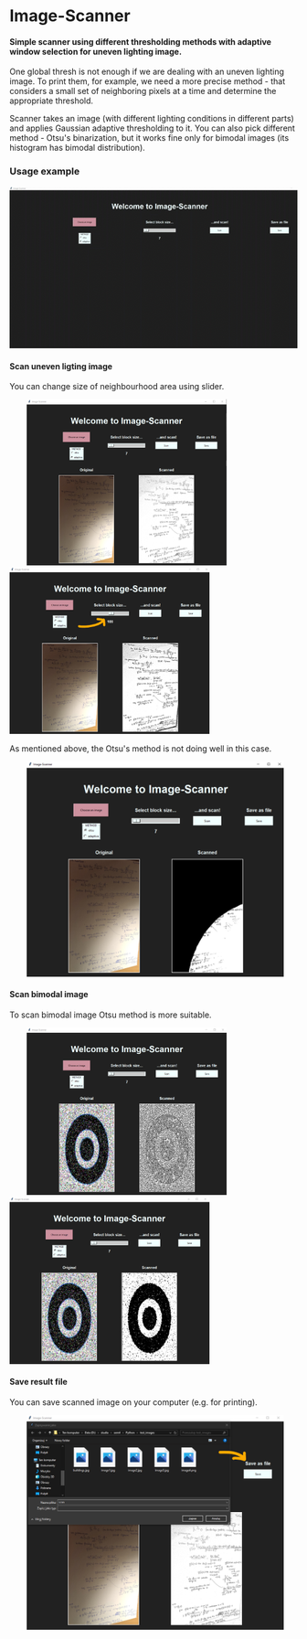 # Image-Scanner
#### Simple scanner using different thresholding methods with adaptive window selection for uneven lighting image.

One global thresh is not enough if we are dealing with an uneven lighting image. To print them, for example, we need 
a more precise method - that considers a small set of neighboring pixels at a time and determine the appropriate threshold. 

Scanner takes an image (with different lighting conditions in different parts) and applies Gaussian adaptive thresholding to it. 
You can also pick different method - Otsu's binarization, but it works fine only for bimodal images (its histogram has 
bimodal distribution).

### Usage example
![](https://github.com/sy1wi4/Image-Scanner/blob/master/utils/usage.gif)

#### Scan uneven ligting image
You can change size of neighbourhood area using slider.

<img src="https://github.com/sy1wi4/Image-Scanner/blob/master/utils/scan_adaptive_7.png" width="350" hspace="30"/> <img src="https://github.com/sy1wi4/Image-Scanner/blob/master/utils/scan_adaptive_109.png" width="350"/>

As mentioned above, the Otsu's method is not doing well in this case.

<img src="https://github.com/sy1wi4/Image-Scanner/blob/master/utils/scan_otsu.png" width="450" hspace="30"/>

#### Scan bimodal image
To scan bimodal image Otsu method is more suitable.

<img src="https://github.com/sy1wi4/Image-Scanner/blob/master/utils/scan_bimodal_adaptive.png" width="350" hspace="30"/> <img src="https://github.com/sy1wi4/Image-Scanner/blob/master/utils/scan_bimodal_otsu.png" width="350"/>

#### Save result file
You can save scanned image on your computer (e.g. for printing).

<img src="https://github.com/sy1wi4/Image-Scanner/blob/master/utils/save.png" width="450" hspace="30"/>